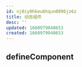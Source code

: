 ```yaml
---
id: nj0iy0hkeu6hqun0896jz6z
title: 动态组件
desc: ''
updated: 1660979040653
created: 1660979040653
---
```


## defineComponent


